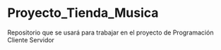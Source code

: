 # Proyecto_Tienda_Musica
Repositorio que se usará para trabajar en el proyecto de Programación Cliente Servidor
